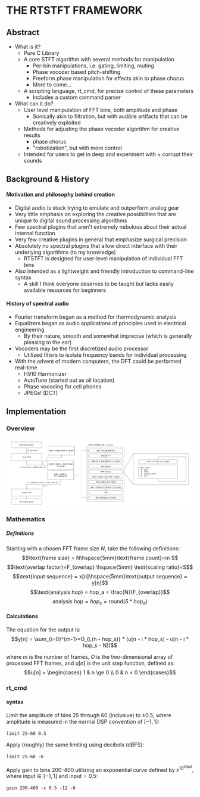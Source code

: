 # THE RTSTFT FRAMEWORK

## Abstract
- What is it?
  - Pure C Library
  - A core STFT algorithm with several methods for manipulation
    - Per-bin manipulations, i.e. gating, limiting, muting
    - Phase vocoder based pitch-shifting
    - Freeform phase manipulation for effects akin to phase chorus
    - More to come...
  - A scripting language, rt_cmd, for precise control of these parameters
    - Includes a custom command parser
- What can it do?
  - User level manipulation of FFT bins, both amplitude and phase
    - Sonically akin to filtration, but with audible artifacts that can be creatively exploited
  - Methods for adjusting the phase vocoder algorithm for creative results
    - phase chorus
    - "robotization", but with more control
  - Intended for users to get in deep and experiment with + corrupt their sounds

## Background & History
#### Motivation and philosophy behind creation
- Digital audio is stuck trying to emulate and outperform analog gear
- Very little emphasis on exploring the creative possibilities that are unique to digital sound processing algorithms
- Few spectral plugins that aren't extremely nebulous about their actual internal function
- Very few creative plugins in general that emphasize surgical precision
- Absolutely no spectral plugins that allow direct interface with their underlying algorithms (to my knowledge)
  - RTSTFT is designed for user-level manipulation of individual FFT bins
- Also intended as a lightweight and friendly introduction to command-line syntax
  - A skill I think everyone deserves to be taught but lacks easily available resources for beginners
#### History of spectral audio
- Fourier transform began as a method for thermodynamic analysis
- Equalizers began as audio applications of principles used in electrical engineering
  - By their nature, smooth and somewhat imprecise (which is generally pleasing to the ear)
- Vocoders may be the first discretized audio processor
  - Utilized filters to isolate frequency bands for individual processing
- With the advent of modern computers, the DFT could be performed real-time
  - H910 Harmonizer
  - AutoTune (started out as oil location)
  - Phase vocoding for cell phones
  - JPEGs! (DCT)


## Implementation
### Overview
![image](implementation.png)

### Mathematics
##### Definitions 
Starting with a chosen FFT frame size $N$,  take the following definitions:
$$\text{frame size} = N\hspace{5mm}\text{frame count}=m $$
$$\text{overlap factor}=F_{overlap} \hspace{5mm} \text{scaling ratio}=S$$
$$\text{input sequence}     = x[n]\hspace{5mm}\text{output sequence}    = y[n]$$
$$\text{analysis hop}       = hop_a = \frac{N}{F_{overlap}}$$
$$\text{analysis hop}       = hop_s = \text{round}({S * hop_a})     $$

#### Calculations 
The equation for the output is:
$$y[n] = \sum_{i=0}^{m-1}=O_{i,(n - hop_s)} * (u[n - i * hop_s] - u[n - i * hop_s - N])$$

where $m$ is the number of frames, $O$ is the two-dimensional array of processed FFT frames, and $u[n]$ is the unit step function, defined as:
$$u[n] = \begin{cases} 1 & n \ge 0 \\ 0 & n < 0 \end{cases}$$

### rt_cmd

#### syntax

Limit the amplitude of bins 25 through 60 (inclusive) to $\pm0.5$, where amplitude is measured in the normal DSP convention of $[-1,1]$:

`limit 25-60 0.5`

Apply (roughly) the same limiting using decibels (dBFS):

`limit 25-60 -6`

Apply gain to bins 200-400 utilizing an exponential curve defined by $x^{10^{\text{input}}}$, where $\text{input}\in[-1,1]$ and $\text{input} = 0.5$:

`gain 200-400 -c 0.5 -12 -6`

